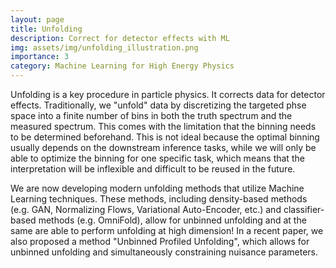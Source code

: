 ```yaml
---
layout: page
title: Unfolding
description: Correct for detector effects with ML
img: assets/img/unfolding_illustration.png
importance: 3
category: Machine Learning for High Energy Physics
---
```


Unfolding is a key procedure in particle physics. It corrects data for detector effects. Traditionally, we "unfold" data by discretizing the targeted phse space into a finite number of bins in both the truth spectrum and the measured spectrum. This comes with the limitation that the binning needs to be determined beforehand. This is not ideal because the optimal binning usually depends on the downstream inference tasks, while we will only be able to optimize the binning for one specific task, which means that the interpretation will be inflexible and difficult to be reused in the future.

We are now developing modern unfolding methods that utilize Machine Learning techniques. These methods, including density-based methods (e.g. GAN, Normalizing Flows, Variational Auto-Encoder, etc.) and classifier-based methods (e.g. OmniFold), allow for unbinned unfolding and at the same are able to perform unfolding at high dimension! In a recent paper, we also proposed a method "Unbinned Profiled Unfolding", which allows for unbinned unfolding and simultaneously constraining nuisance parameters.

